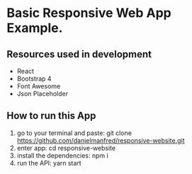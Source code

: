 # Basic Responsive Web App Example.

## Resources used in development

- React
- Bootstrap 4
- Font Awesome
- Json Placeholder

## How to run this App

1. go to your terminal and paste: git clone https://github.com/danielmanfred/responsive-website.git
2. enter app: cd responsive-website
3. install the dependencies: npm i
4. run the API: yarn start